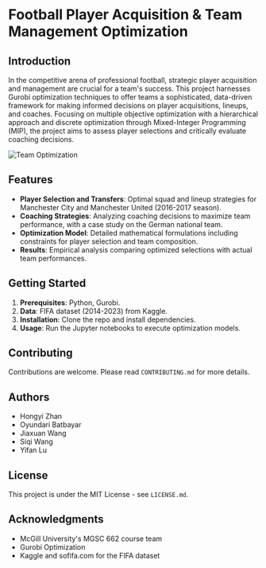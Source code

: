 # Football Player Acquisition & Team Management Optimization

## Introduction
In the competitive arena of professional football, strategic player acquisition and management are crucial for a team's success. This project harnesses Gurobi optimization techniques to offer teams a sophisticated, data-driven framework for making informed decisions on player acquisitions, lineups, and coaches. Focusing on multiple objective optimization with a hierarchical approach and discrete optimization through Mixed-Integer Programming (MIP), the project aims to assess player selections and critically evaluate coaching decisions.

![Team Optimization](team_optimization.png "Team Optimization Strategy")


## Features
- **Player Selection and Transfers**: Optimal squad and lineup strategies for Manchester City and Manchester United (2016-2017 season).
- **Coaching Strategies**: Analyzing coaching decisions to maximize team performance, with a case study on the German national team.
- **Optimization Model**: Detailed mathematical formulations including constraints for player selection and team composition.
- **Results**: Empirical analysis comparing optimized selections with actual team performances.

## Getting Started
1. **Prerequisites**: Python, Gurobi.
2. **Data**: FIFA dataset (2014-2023) from Kaggle.
3. **Installation**: Clone the repo and install dependencies.
4. **Usage**: Run the Jupyter notebooks to execute optimization models.

## Contributing
Contributions are welcome. Please read `CONTRIBUTING.md` for more details.

## Authors
- Hongyi Zhan
- Oyundari Batbayar
- Jiaxuan Wang
- Siqi Wang
- Yifan Lu

## License
This project is under the MIT License - see `LICENSE.md`.

## Acknowledgments
- McGill University's MGSC 662 course team
- Gurobi Optimization
- Kaggle and sofifa.com for the FIFA dataset

